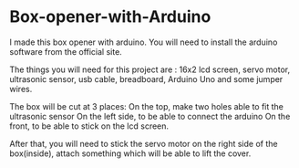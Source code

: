 # Box-opener-with-Arduino
I made this box opener with arduino. You will need to install the arduino software from the official site. 

The things you will need for this project are : 16x2 lcd screen, servo motor, ultrasonic sensor, usb cable, breadboard,
Arduino Uno and some jumper wires.


The box will be cut at 3 places:
On the top, make two holes able to fit the ultrasonic sensor
On the left side, to be able to connect the arduino
On the front, to be able to stick on the lcd screen.

After that, you will need to stick the servo motor on the right side of the box(inside), attach something which will be able 
to lift the cover.


